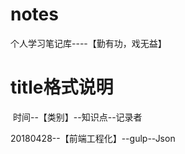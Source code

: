 # notes
  个人学习笔记库----【勤有功，戏无益】

# title格式说明
  时间--【类别】--知识点--记录者 
  
  20180428--【前端工程化】--gulp--Json 


